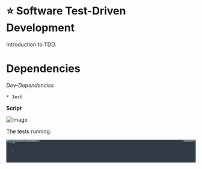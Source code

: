 # ⭐️ Software Test-Driven Development

Introduction to TDD.

# Dependencies

*Dev-Dependencies*

    * Jest

**Script**

![image](https://user-images.githubusercontent.com/17634377/163658497-d189aaf8-9f8f-4bf8-b61f-e34ab1c08de7.png)

The tests running:

![1651179837788.png](image/Readme/1651179837788.png)
